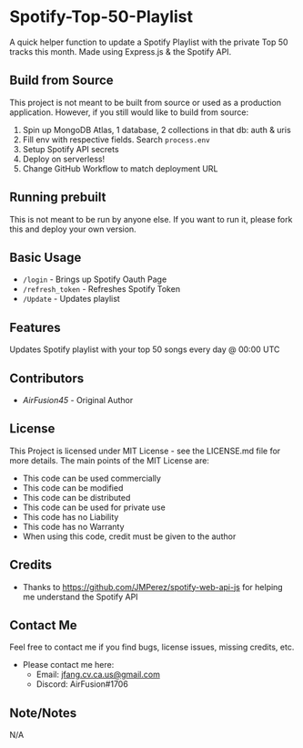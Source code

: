 # Spotify-Top-50-Playlist
A quick helper function to update a Spotify Playlist with the private Top 50 tracks this month. Made using Express.js & the Spotify API.

## Build from Source
This project is not meant to be built from source or used as a production application. However, if you still would like to build from source:
1. Spin up MongoDB Atlas, 1 database, 2 collections in that db: auth & uris
2. Fill env with respective fields. Search `process.env`
3. Setup Spotify API secrets
4. Deploy on serverless!
5. Change GitHub Workflow to match deployment URL

## Running prebuilt
This is not meant to be run by anyone else. If you want to run it, please fork this and deploy your own version.

## Basic Usage
* `/login` - Brings up Spotify Oauth Page
* `/refresh_token` - Refreshes Spotify Token
* `/Update` - Updates playlist

## Features
Updates Spotify playlist with your top 50 songs every day @ 00:00 UTC

## Contributors

* *AirFusion45* - Original Author

## License 
This Project is licensed under MIT License - see the LICENSE.md file for more details. The main points of the MIT License are:
  
  * This code can be used commercially
  * This code can be modified
  * This code can be distributed
  * This code can be used for private use
  * This code has no Liability
  * This code has no Warranty
  * When using this code, credit must be given to the author

## Credits
* Thanks to https://github.com/JMPerez/spotify-web-api-js for helping me understand the Spotify API

## Contact Me
Feel free to contact me if you find bugs, license issues, missing credits, etc.

  * Please contact me here:
    * Email: jfang.cv.ca.us@gmail.com
    * Discord: AirFusion#1706

## Note/Notes 
N/A
